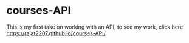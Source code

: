 # courses-API

This is my first take on working with an API, to see my work, click here  https://rajat2207.github.io/courses-API/
